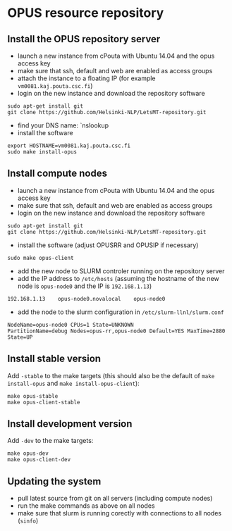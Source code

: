 
# OPUS resource repository

## Install the OPUS repository server

* launch a new instance from cPouta with Ubuntu 14.04 and the opus access key
* make sure that ssh, default and web are enabled as access groups
* attach the instance to a floating IP (for example `vm0081.kaj.pouta.csc.fi`)
* login on the new instance and download the repository software

```
sudo apt-get install git
git clone https://github.com/Helsinki-NLP/LetsMT-repository.git
```

* find your DNS name: `nslookup <IP-ADRESS>
* install the software

```
export HOSTNAME=vm0081.kaj.pouta.csc.fi
sudo make install-opus
```


## Install compute nodes

* launch a new instance from cPouta with Ubuntu 14.04 and the opus access key
* make sure that ssh, default and web are enabled as access groups
* login on the new instance and download the repository software

```
sudo apt-get install git
git clone https://github.com/Helsinki-NLP/LetsMT-repository.git
```

* install the software (adjust OPUSRR and OPUSIP if necessary)

```
sudo make opus-client
```

* add the new node to SLURM controler running on the repository server
* add the IP address to `/etc/hosts` (assuming the hostname of the new node is `opus-node0` and the IP is `192.168.1.13`)

```
192.168.1.13    opus-node0.novalocal    opus-node0
```

* add the node to the slurm configuration in `/etc/slurm-llnl/slurm.conf`

```
NodeName=opus-node0 CPUs=1 State=UNKNOWN
PartitionName=debug Nodes=opus-rr,opus-node0 Default=YES MaxTime=2880 State=UP
```


## Install stable version

Add `-stable` to the make targets (this should also be the default of `make install-opus` and `make install-opus-client`):

```
make opus-stable
make opus-client-stable
```


## Install development version

Add `-dev` to the make targets:

```
make opus-dev
make opus-client-dev
```


## Updating the system

* pull latest source from git on all servers (including compute nodes)
* run the make commands as above on all nodes
* make sure that slurm is running corectly with connections to all nodes (`sinfo`)
